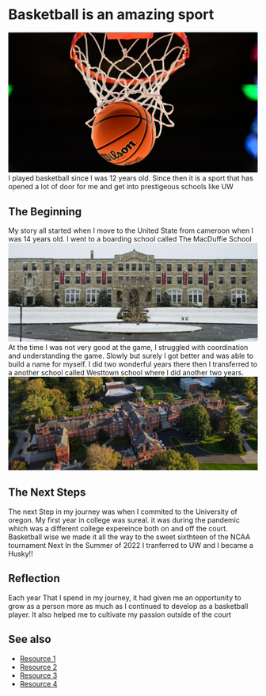 # Basketball is an amazing sport
<a>
<img src="MBB-WBB_BallHoop.jpg"  percentage = "50%" />
</a>
I played basketball since I was 12 years old. Since then it is a sport that has opened a lot of door for me and get into prestigeous schools like UW

<p style="font-family:verdana;" style="text-align:center;"  >

## The Beginning
My story all started when I move to the United State from cameroon when I was 14 years old. I went to a boarding school called The MacDuffie School
<a>
<img src="macduffie_main-hall.jpg"  percentage = "50%" />
</a>
At the time I was not very good at the game, I struggled with coordination and understanding the game. Slowly but surely I got better and was able to build a name for myself.
I did two wonderful years there then I transferred to a another school called Westtown school where I did another two years.
<a>
<img src="westtown-school.jpg"  percentage = "50%" />
</a>

## The Next Steps
The next Step in my journey was when I commited to the University of oregon. My first year in college was sureal. it was during the pandemic which was a different college expereince both on and off the court. Basketball wise we made it all the way to the sweet sixthteen of the NCAA tournament
Next In the Summer of 2022 I tranferred to UW and I became a Husky!!

## Reflection
Each year That I spend in my journey, it had given me an opportunity to grow as a person more as much as I continued to develop as a basketball player. It also helped me to cultivate my passion outside of the court
</p>

<p style="color:red;">

## See also
- [Resource 1](https://macduffie.org/)
- [Resource 2](https://www.westtown.edu/)
- [Resource 3](https://goducks.com/sports/mens-basketball/roster/2020-21)
- [Resource 4](https://gohuskies.com/sports/mens-basketball/roster/franck-kepnang/15171)
</p>